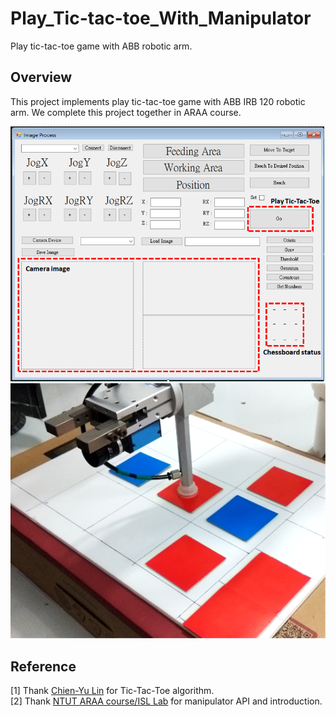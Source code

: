 # Play_Tic-tac-toe_With_Manipulator
Play tic-tac-toe game with ABB robotic arm.

## Overview

This project implements play tic-tac-toe game with ABB IRB 120 robotic arm.
We complete this project together in ARAA course.

![UI](readme/UI.png)
![play](readme/play.png)

## Reference

[1] Thank [Chien-Yu Lin](https://github.com/cy20lin) for Tic-Tac-Toe algorithm.  
[2] Thank [NTUT ARAA course/ISL Lab](http://www.isl.ee.ntut.edu.tw/) for manipulator API and introduction.
